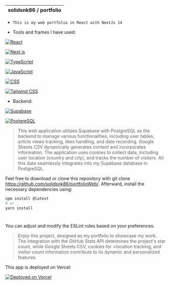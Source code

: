 | solidsnk86 / portfolio |
| ---------------------- |

- `This is my web portfolio in React with NextJs 14`

* Tools and frames I have used:

[![React](https://img.shields.io/badge/React-%2320232a.svg?style=for-the-badge&logo=react&logoColor=%2361DAFB)](https://reactjs.org/)

[![Next.js](https://img.shields.io/badge/Next.js-%23000000.svg?style=for-the-badge&logo=next.js&logoColor=white)](https://nextjs.org/)

[![TypeScript](https://img.shields.io/badge/TypeScript-%23007ACC.svg?style=for-the-badge&logo=typescript&logoColor=white)](https://www.typescriptlang.org/)

[![JavaScript](https://img.shields.io/badge/JavaScript-%23F7DF1E.svg?style=for-the-badge&logo=javascript&logoColor=black)](https://developer.mozilla.org/en-US/docs/Web/JavaScript)

[![CSS](https://img.shields.io/badge/CSS-%231572B6.svg?style=for-the-badge&logo=css3&logoColor=white)](https://developer.mozilla.org/en-US/docs/Web/CSS)

[![Tailwind CSS](https://img.shields.io/badge/Tailwind%20CSS-%2338B2AC.svg?style=for-the-badge&logo=tailwind-css&logoColor=white)](https://tailwindcss.com/)

- Backend:

[![Supabase](https://img.shields.io/badge/Supabase-3540C8.svg?style=for-the-badge&logo=supabase&logoColor=white)](https://supabase.io/)

[![PostgreSQL](https://img.shields.io/badge/PostgreSQL-%23336791.svg?style=for-the-badge&logo=postgresql&logoColor=white)](https://www.postgresql.org/)

> This web application utilizes Supabase with PostgreSQL as the backend to manage various functionalities, including user tables, article views tracking, likes handling, and date recording. Google Sheets CSV dynamically generates content and incorporates information. The application uses cookies to collect data, including user location (country and city), and tracks the number of visitors. All this data seamlessly integrates into my Supabase database in PostgreSQL.

Feel free to download or clone this repository with git clone https://github.com/solidsnk86/portfolioWeb/. Afterward, install the necessary dependencies using:

```bash
npm install @latest
# or
yarn install
```

#

You can adjust and modify the ESLint rules based on your preferences.

> Enjoy this project, designed as my portfolio to showcase my work. The integration with the GitHub Stats API determines the project's star count, while Google Sheets CSV, cookies for >location tracking, and visitor count information contribute to its dynamic and personalized features.

This app is deployed on Vercel:

[![Deployed on Vercel](https://img.shields.io/badge/Vercel-Deployed-0076FF.svg?logo=vercel&logoColor=white)](https://neotecs.vercel.app/)
